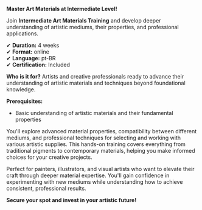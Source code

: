 **Master Art Materials at Intermediate Level!**

Join **Intermediate Art Materials Training** and develop deeper understanding of artistic mediums, their properties, and professional applications.

✔ **Duration:** 4 weeks  
✔ **Format:** online  
✔ **Language:** pt-BR  
✔ **Certification:** Included

**Who is it for?** Artists and creative professionals ready to advance their understanding of artistic materials and techniques beyond foundational knowledge.

**Prerequisites:**
- Basic understanding of artistic materials and their fundamental properties

You'll explore advanced material properties, compatibility between different mediums, and professional techniques for selecting and working with various artistic supplies. This hands-on training covers everything from traditional pigments to contemporary materials, helping you make informed choices for your creative projects.

Perfect for painters, illustrators, and visual artists who want to elevate their craft through deeper material expertise. You'll gain confidence in experimenting with new mediums while understanding how to achieve consistent, professional results.

**Secure your spot and invest in your artistic future!**